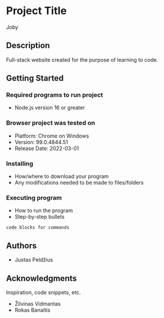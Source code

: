 # Project Title

Joby

## Description

Full-stack website created for the purpose of learning to code.

## Getting Started

### Required programs to run project

* Node.js version 16 or greater

### Browser project was tested on

  * Platform:  Chrome on Windows
  * Version: 99.0.4844.51
  * Release Date: 2022-03-01

### Installing

* How/where to download your program
* Any modifications needed to be made to files/folders

### Executing program

* How to run the program
* Step-by-step bullets
```
code blocks for commands
```

## Authors

 * Justas Peldžius


## Acknowledgments

Inspiration, code snippets, etc.
* Žilvinas Vidmantas
* Rokas Banaitis